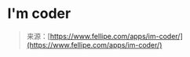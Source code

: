 <!--yml
category: 未分类
date: 2024-05-29 13:22:48
-->

# I'm coder

> 来源：[https://www.fellipe.com/apps/im-coder/](https://www.fellipe.com/apps/im-coder/)